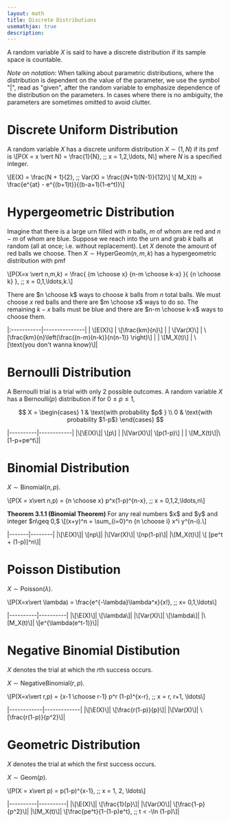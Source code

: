 ```yaml
---
layout: math
title: Discrete Distributions
usemathjax: true
description:
---
```


A random variable $X$ is said to have a discrete distribution if its sample space is countable. 

*Note on notation:* When talking about parametric distributions, where the distribution is dependent on the value of the parameter, we use the symbol "$\vert$", read as "given", after the random variable to emphasize dependence of the distribution on the parameters. In cases where there is no ambiguity, the parameters are sometimes omitted to avoid clutter.

# Discrete Uniform Distribution
A random variable $X$ has a discrete uniform distribution $X\sim (1,N)$ if its pmf is
\\[P(X = x \vert N) = \frac{1}{N}, \;\; x = 1,2,\ldots, N\\]
where $N$ is a specified integer.

\\[E(X) = \frac{N + 1}{2}, \;\; Var(X) = \frac{(N+1)(N-1)}{12}\\]
\\[ M_X(t) = \frac{e^{at} - e^{(b+1)t}}{(b-a+1)(1-e^t)}\\]

# Hypergeometric Distribution

Imagine that there is a large urn filled with $n$ balls, $m$ of whom are red and $n-m$ of whom are blue. Suppose we reach into the urn and grab $k$ balls at random (all at once; i.e. without replacement). Let $X$ denote the amount of red balls we choose. Then $X \sim \text{HyperGeom}(n,m,k)$ has a hypergeometric distribution with pmf

\\[P(X=x \vert n,m,k) = \frac{ {m \choose x} {n-m \choose k-x} }{ {n \choose k} }, \;\; x = 0,1,\ldots,k.\\]

There are $n \choose k$ ways to choose $k$ balls from $n$ total balls. We must choose $x$ red balls and there are $m \choose x$ ways to do so. The remaining $k-x$ balls must be blue and there are $n-m \choose k-x$ ways to choose them.


|:-----------|---------------|
|  \\[E(X)\\] | \\[\frac{km}{n}\\] |
| \\[Var(X)\\] | \\[\frac{km}{n}\left(\frac{(n-m)(n-k)}{n(n-1)} \right)\\] |
| \\[M_X(t)\\] | \\[\text{you don't wanna know}\\]| 


# Bernoulli Distribution

A Bernoulli trial is a trial with only 2 possible outcomes. A random variable $X$ has a $\text{Bernoulli}(p)$ distribution if for $0\leq p \leq 1,$

$$
X = \begin{cases}
	1 & \text{with probability $p$ } \\
	0 & \text{with probability $1-p$}
\end{cases}
$$

|----------|------------|
|\\[\E(X)\\]| \\[p\\]   |
|\\[Var(X)\\]| \\[p(1-p)\\] |
| \\[M_X(t)\\]|\\[1-p+pe^t\\]|

# Binomial Distribution

$X \sim \text{Binomial}(n,p).$

\\[P(X = x\vert n,p) = {n \choose x} p^x(1-p)^{n-x}, \;\; x = 0,1,2,\ldots,n\\]

<div class="box theorem">
<strong>Theorem 3.1.1 (Binomial Theorem)</strong>
For any real numbers $x$ and $y$ and integer $n\geq 0,$
\[(x+y)^n = \sum_{i=0}^n {n \choose i} x^i y^{n-i}.\]
</div>

|-------|--------|
|\\[\E(X)\\]| \\[np\\]|
|\\[Var(X)\\]| \\[np(1-p)\\]|
|\\[M_X(t)\\]| \\[ [pe^t + (1-p)]^n\\]|

# Poisson Distibution

$X \sim \text{Poisson}(\lambda).$

\\[P(X=x\vert \lambda) = \frac{e^{-\lambda}\lambda^x}{x!}, \;\; x= 0,1,\ldots\\]

|----------|----------|
|\\[\E(X)\\]| \\[\lambda\\]|
|\\[Var(X)\\]| \\[\lambda\\]|
|\\[M_X(t)\\]| \\[e^{\lambda(e^t-1)}\\]|

# Negative Binomial Distibution

$X$ denotes the trial at which the $r$th success occurs.

$X \sim \text{NegativeBinomial}(r,p).$

\\[P(X=x\vert r,p) = {x-1 \choose r-1} p^r (1-p)^{x-r}, \;\; x = r, r+1, \ldots\\]

|------------|-------------|
|\\[\E(X)\\]| \\[\frac{r(1-p)}{p}\\]|
|\\[Var(X)\\]| \\[\frac{r(1-p)}{p^2}\\]|

# Geometric Distribution

$X$ denotes the trial at which the first success occurs.

$X \sim \text{Geom}(p).$

\\[P(X = x\vert p) = p(1-p)^{x-1}, \;\; x = 1, 2, \ldots\\]

|----------|----------|
|\\[\E(X)\\]| \\[\frac{1}{p}\\]|
|\\[Var(X)\\]| \\[\frac{1-p}{p^2}\\]|
|\\[M_X(t)\\]| \\[\frac{pe^t}{1-(1-p)e^t}, \;\; t < -\ln (1-p)\\]|
